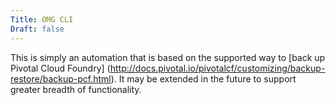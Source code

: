 ```yaml
---
Title: OMG CLI
Draft: false
---
```


This is simply an automation that is based on the supported way to [back up
Pivotal Cloud Foundry]
(http://docs.pivotal.io/pivotalcf/customizing/backup-restore/backup-pcf.html).
It may be extended in the future to support greater breadth of functionality.
